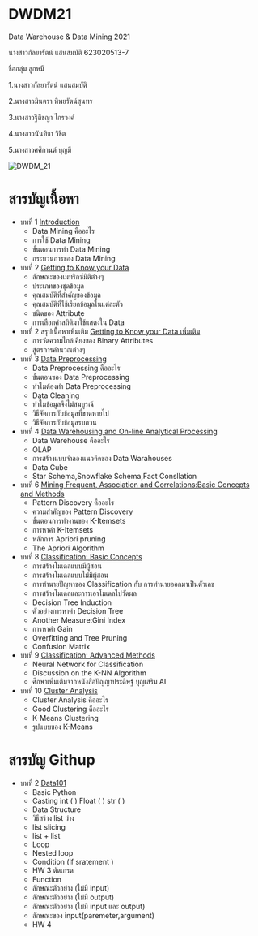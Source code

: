 # DWDM21

Data Warehouse & Data Mining 2021

นางสาวกัลยารัตน์ แสนสมบัติ 623020513-7

ชื่อกลุ่ม ลูกหมี

1.นางสาวกัลยารัตน์ แสนสมบัติ

2.นางสาวมินตรา ทิพยรัตน์สุนทร

3.นางสาวฐิติชญา ไกรวงค์

4.นางสาวนันทิชา วิชิต

5.นางสาวศศิกานต์ บุญมี

![DWDM_21](https://user-images.githubusercontent.com/76939626/140876257-c94041bf-c475-44da-a107-fe9072ac72e4.png)

# สารบัญเนื้อหา
* บทที่ 1 [Introduction](https://github.com/Kanyarat-S/DWDM21/blob/main/HW%20Chapter%201.pdf)
  * Data Mining คืออะไร
  * การใช้ Data Mining
  * ขั้นตอนการทำ Data Mining
  * กระบวนการของ Data Mining 
* บทที่ 2 [Getting to Know your Data](https://github.com/Kanyarat-S/DWDM21/blob/main/HW%20Chapter%202.pdf)
  * ลักษณะของเมทริกซ์มิติต่างๆ
  * ประเภทของชุดข้อมูล
  * คุณสมบัติที่สำคัญของข้อมูล
  * คุณสมบัติที่ใช้เรียกข้อมูลในแต่ละตัว
  * ชนิดของ Attribute
  * การเลือกค่าสถิติมาใช้แสดงใน Data
* บทที่ 2 สรุปเนื้อหาเพิ่มเติม [Getting to Know your Data เพิ่มเติม](https://github.com/Kanyarat-S/DWDM21/blob/main/%E0%B8%9A%E0%B8%97%E0%B8%97%E0%B8%B5%E0%B9%882-Data.pdf)
  * การวัดความไกล้เคียงของ Binary Attributes
  * สูตรการคำนวณต่างๆ
* บทที่ 3 [Data Preprocessing](https://github.com/Kanyarat-S/DWDM21/blob/main/Chapter-3.pdf)
  * Data Preprocessing คืออะไร
  * ขั้นตอนของ Data Preprocessing
  * ทำไมต้องทำ Data Preprocessing
  * Data Cleaning
  * ทำไมข้อมูลจึงไม่สมบูรณ์
  * วิธีจัดการกับข้อมูลที่ขาดหายไป
  * วิธีจัดการกับข้อมูลรบกวน
* บทที่ 4 [Data Warehousing and On-line Analytical Processing](https://github.com/Kanyarat-S/DWDM21/blob/main/Chapter4.pdf)
  * Data Warehouse คืออะไร
  * OLAP
  * การสร้างแบบจำลองแนวคิดของ Data Warahouses
  * Data Cube 
  * Star Schema,Snowflake Schema,Fact Consllation
* บทที่ 6 [Mining Frequent, Association and Correlations:Basic Concepts and Methods](https://github.com/Kanyarat-S/DWDM21/blob/main/Chapter-6.pdf)
  * Pattern Discovery คืออะไร
  * ความสำคัญของ Pattern Discovery
  * ขั้นตอนการทำงานของ K-Itemsets
  * การหาค่า K-Itemsets
  * หลักการ Apriori pruning 
  * The Apriori Algorithm
* บทที่ 8 [Classification: Basic Concepts](https://github.com/Kanyarat-S/DWDM21/blob/main/Chapter-8.pdf)
  * การสร้างโมเดลแบบมีผู้สอน
  * การสร้างโมเดลแบบไม่มีผู้สอน
  * การทำนายปัญหาของ Classification กับ การทำนายออกมาเป็นตัวเลข
  * การสร้างโมเดลและการเอาโมเดลไปวัดผล
  * Decision Tree Induction
  * ตัวอย่างการหาค่า Decision Tree
  * Another Measure:Gini Index
  * การหาค่า Gain
  * Overfitting and Tree Pruning
  * Confusion Matrix
* บทที่ 9 [Classification: Advanced Methods](https://github.com/Kanyarat-S/DWDM21/blob/main/Chapter-9.pdf)
  * Neural Network for Classification
  * Discussion on the K-NN Algorithm
  * ศึกษาเพิ่มเติมจากหนังสือปัญญาประดิษฐ์ บุญเสริม AI
* บทที่ 10 [Cluster Analysis](https://github.com/Kanyarat-S/DWDM21/blob/main/Chapter-10.pdf)
  * Cluster Analysis คืออะไร
  * Good Clustering คืออะไร
  * K-Means Clustering
  * รูปแบบของ K-Means 
 
 # สารบัญ Githup
 * บทที่ 2 [Data101](https://github.com/Kanyarat-S/DWDM21/blob/main/Data101_(Chapter2).ipynb)
   * Basic Python
    * Casting int ( ) Float ( ) str ( )
    * Data Structure
   * วิธีสร้าง list ว่าง
    * list slicing
    * list + list
   * Loop
    * Nested loop
    * Condition (if sratement )
    * HW 3 ตัดเกรด
    * Function
     * ลักษณะตัวอย่าง (ไม่มี input)
     * ลักษณะตัวอย่าง (ไม่มี output)
     * ลักษณะตัวอย่าง (ไม่มี input และ output)
     * ลักษณะของ input(paremeter,argument)
     * HW 4 
 

